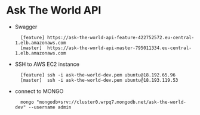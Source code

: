 # Ask The World API

- Swagger

        [feature] https://ask-the-world-api-feature-422752572.eu-central-1.elb.amazonaws.com
        [master]  https://ask-the-world-api-master-795011334.eu-central-1.elb.amazonaws.com

- SSH to AWS EC2 instance

        [feature] ssh -i ask-the-world-dev.pem ubuntu@18.192.65.96
        [master]  ssh -i ask-the-world-dev.pem ubuntu@18.193.119.53

- connect to MONGO

        mongo "mongodb+srv://cluster0.wrpq7.mongodb.net/ask-the-world-dev" --username admin
